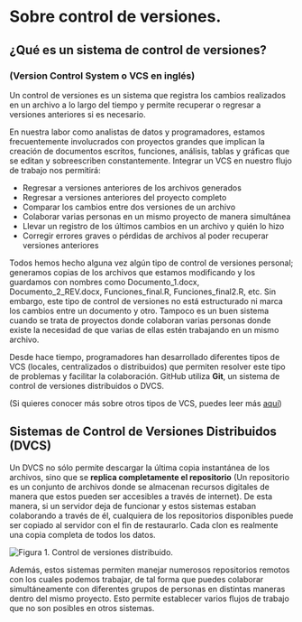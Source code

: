 # Sobre control de versiones. 
## ¿Qué es un sistema de control de versiones? 
### (Version Control System o VCS en inglés) 

Un control de versiones es un sistema que registra los cambios realizados en un archivo a lo largo del tiempo y permite recuperar o regresar a versiones anteriores si es necesario. 

En nuestra labor como analistas de datos y programadores, estamos frecuentemente involucrados con proyectos grandes que implican la creación de documentos escritos, funciones, análisis, tablas y gráficas que se editan y sobreescriben constantemente. Integrar un VCS en nuestro flujo de trabajo nos permitirá:

- Regresar a versiones anteriores de los archivos generados
- Regresar a versiones anteriores del proyecto completo
- Comparar los cambios entre dos versiones de un archivo
- Colaborar varias personas en un mismo proyecto de manera simultánea
- Llevar un registro de los últimos cambios en un archivo y quién lo hizo
- Corregir errores graves o pérdidas de archivos al poder recuperar versiones anteriores

Todos hemos hecho alguna vez algún tipo de control de versiones personal; generamos copias de los archivos que estamos modificando y los guardamos con nombres como Documento_1.docx, Documento_2_REV.docx, Funciones_final.R, Funciones_final2.R, etc. Sin embargo, este tipo de control de versiones no está estructurado ni marca los cambios entre un documento y otro. Tampoco es un buen sistema cuando se trata de proyectos donde colaboran varias personas donde existe la necesidad de que varias de ellas estén trabajando en un mismo archivo. 

Desde hace tiempo, programadores han desarrollado diferentes tipos de VCS (locales, centralizados o distribuidos) que permiten resolver este tipo de problemas y facilitar la colaboración. GitHub utiliza **Git**, un sistema de control de versiones distribuidos o DVCS. 

(Si quieres conocer más sobre otros tipos de VCS, puedes leer más [aquí](https://git-scm.com/book/es/v2/Inicio---Sobre-el-Control-de-Versiones-Acerca-del-Control-de-Versiones))

## Sistemas de Control de Versiones Distribuidos (DVCS)

Un DVCS no sólo permite descargar la última copia instantánea de los archivos, sino que se **replica completamente el repositorio** (Un repositorio es un conjunto de archivos donde se almacenan recursos digitales de manera que estos pueden ser accesibles a través de internet). De esta manera, si un servidor deja de funcionar y estos sistemas estaban colaborando a través de él, cualquiera de los repositorios disponibles puede ser copiado al servidor con el fin de restaurarlo. Cada clon es realmente una copia completa de todos los datos.

![Figura 1. Control de versiones distribuido.](https://git-scm.com/book/en/v2/images/distributed.png)

Además, estos sistemas permiten manejar numerosos repositorios remotos con los cuales podemos trabajar, de tal forma que puedes colaborar simultáneamente con diferentes grupos de personas en distintas maneras dentro del mismo proyecto. Esto permite establecer varios flujos de trabajo que no son posibles en otros sistemas.
